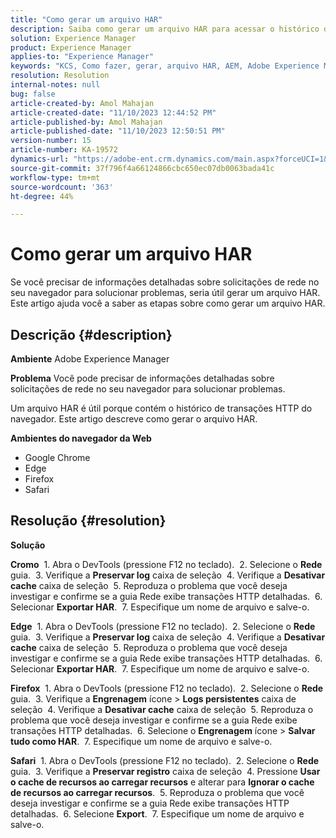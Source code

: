 ```yaml
---
title: "Como gerar um arquivo HAR"
description: Saiba como gerar um arquivo HAR para acessar o histórico de transações HTTP do navegador.
solution: Experience Manager
product: Experience Manager
applies-to: "Experience Manager"
keywords: "KCS, Como fazer, gerar, arquivo HAR, AEM, Adobe Experience Manager, navegador da Web, Safari, Firefox, Edge, Chrome"
resolution: Resolution
internal-notes: null
bug: false
article-created-by: Amol Mahajan
article-created-date: "11/10/2023 12:44:52 PM"
article-published-by: Amol Mahajan
article-published-date: "11/10/2023 12:50:51 PM"
version-number: 15
article-number: KA-19572
dynamics-url: "https://adobe-ent.crm.dynamics.com/main.aspx?forceUCI=1&pagetype=entityrecord&etn=knowledgearticle&id=4a68cdea-c67f-ee11-8179-6045bd006b25"
source-git-commit: 37f796f4a66124866cbc650ec07db0063bada41c
workflow-type: tm+mt
source-wordcount: '363'
ht-degree: 44%

---
```


# Como gerar um arquivo HAR


Se você precisar de informações detalhadas sobre solicitações de rede no seu navegador para solucionar problemas, seria útil gerar um arquivo HAR. Este artigo ajuda você a saber as etapas sobre como gerar um arquivo HAR.

## Descrição {#description}


<b>Ambiente</b>
Adobe Experience Manager

<b>Problema</b>
Você pode precisar de informações detalhadas sobre solicitações de rede no seu navegador para solucionar problemas.

Um arquivo HAR é útil porque contém o histórico de transações HTTP do navegador. Este artigo descreve como gerar o arquivo HAR.

<b>Ambientes do navegador da Web</b>

- Google Chrome
- Edge
- Firefox
- Safari



## Resolução {#resolution}


<b>Solução</b>

<b>Cromo</b>
 1. Abra o DevTools (pressione F12 no teclado).
 2. Selecione o <b>Rede</b> guia.
 3. Verifique a <b>Preservar log</b> caixa de seleção
 4. Verifique a <b>Desativar cache</b> caixa de seleção
 5. Reproduza o problema que você deseja investigar e confirme se a guia Rede exibe transações HTTP detalhadas.
 6. Selecionar <b>Exportar HAR</b>.
 7. Especifique um nome de arquivo e salve-o.

<b>Edge</b>
 1. Abra o DevTools (pressione F12 no teclado).
 2. Selecione o <b>Rede</b> guia.
 3. Verifique a <b>Preservar log</b> caixa de seleção
 4. Verifique a <b>Desativar cache</b> caixa de seleção
 5. Reproduza o problema que você deseja investigar e confirme se a guia Rede exibe transações HTTP detalhadas.
 6. Selecionar <b>Exportar HAR</b>.
 7. Especifique um nome de arquivo e salve-o.

<b>Firefox</b>
 1. Abra o DevTools (pressione F12 no teclado).
 2. Selecione o <b>Rede</b> guia.
 3. Verifique a <b>Engrenagem</b> ícone > <b>Logs persistentes</b> caixa de seleção
 4. Verifique a <b>Desativar cache</b> caixa de seleção
 5. Reproduza o problema que você deseja investigar e confirme se a guia Rede exibe transações HTTP detalhadas.
 6. Selecione o <b>Engrenagem</b> ícone > <b>Salvar tudo como HAR</b>.
 7. Especifique um nome de arquivo e salve-o.

<b>Safari</b>
 1. Abra o DevTools (pressione F12 no teclado).
 2. Selecione o <b>Rede</b> guia.
 3. Verifique a <b>Preservar registro</b> caixa de seleção
 4. Pressione <b>Usar o cache de recursos ao carregar recursos</b> e alterar para <b>Ignorar o cache de recursos ao carregar recursos</b>.
 5. Reproduza o problema que você deseja investigar e confirme se a guia Rede exibe transações HTTP detalhadas.
 6. Selecione <b>Export</b>.
 7. Especifique um nome de arquivo e salve-o.
